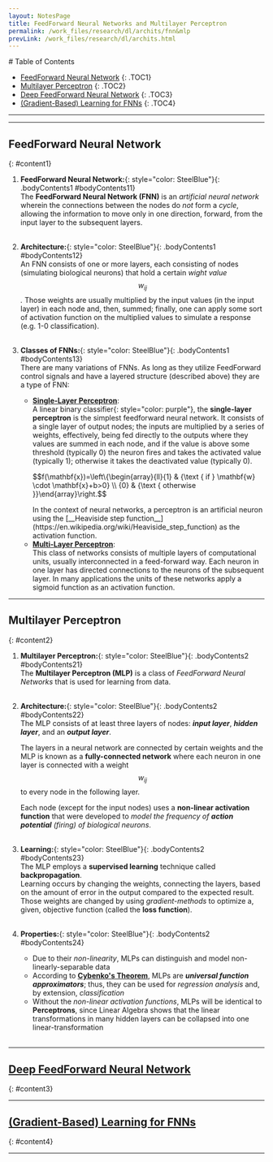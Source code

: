 ```yaml
---
layout: NotesPage
title: FeedForward Neural Networks and Multilayer Perceptron
permalink: /work_files/research/dl/archits/fnn&mlp
prevLink: /work_files/research/dl/archits.html
---
```


<div markdown="1" class = "TOC">
# Table of Contents

  * [FeedForward Neural Network](#content1)
  {: .TOC1}
  * [Multilayer Perceptron](#content2)
  {: .TOC2}
  * [Deep FeedForward Neural Network](#content3)
  {: .TOC3}
  * [(Gradient-Based) Learning for FNNs](#content4)
  {: .TOC4}
</div>

***
***

## FeedForward Neural Network
{: #content1}

1. **FeedForward Neural Network:**{: style="color: SteelBlue"}{: .bodyContents1 #bodyContents11}  
    The __FeedForward Neural Network (FNN)__ is an _artificial neural network_ wherein the connections between the nodes do _not_ form a _cycle_, allowing the information to move only in one direction, forward, from the input layer to the subsequent layers.  
    <br>

2. **Architecture:**{: style="color: SteelBlue"}{: .bodyContents1 #bodyContents12}    
    An FNN consists of one or more layers, each consisting of nodes (simulating biological neurons) that hold a certain _wight value $$w_{ij}$$._ Those weights are usually multiplied by the input values (in the input layer) in each node and, then, summed; finally, one can apply some sort of activation function on the multiplied values to simulate a response (e.g. 1-0 classification).  
    <br>

3. **Classes of FNNs:**{: style="color: SteelBlue"}{: .bodyContents1 #bodyContents13}    
    There are many variations of FNNs. As long as they utilize FeedForward control signals and have a layered structure (described above) they are a type of FNN:  
    * [__Single-Layer Perceptron__](http://localhost:8889/work_files/research/ml/1_2):  
        A <span>linear binary classifier</span>{: style="color: purple"}, the __single-layer perceptron__ is the simplest feedforward neural network. It consists of a single layer of output nodes; the inputs are multiplied by a series of weights, effectively, being fed directly to the outputs where they values are summed in each node, and if the value is above some threshold (typically 0) the neuron fires and takes the activated value (typically 1); otherwise it takes the deactivated value (typically 0).  
        <p>$$f(\mathbf{x})=\left\{\begin{array}{ll}{1} & {\text { if } \mathbf{w} \cdot \mathbf{x}+b>0} \\ {0} & {\text { otherwise }}\end{array}\right.$$</p>  
        In the context of neural networks, a perceptron is an artificial neuron using the [__Heaviside step function__](https://en.wikipedia.org/wiki/Heaviside_step_function) as the activation function.   
    * [__Multi-Layer Perceptron__](#content2):  
        This class of networks consists of multiple layers of computational units, usually interconnected in a feed-forward way. Each neuron in one layer has directed connections to the neurons of the subsequent layer. In many applications the units of these networks apply a sigmoid function as an activation function.  
        

<!-- 4. **Asynchronous:**{: style="color: SteelBlue"}{: .bodyContents1 #bodyContents14}  
5. **Asynchronous:**{: style="color: SteelBlue"}{: .bodyContents1 #bodyContents15}  
6. **Asynchronous:**{: style="color: SteelBlue"}{: .bodyContents1 #bodyContents16}  
7. **Asynchronous:**{: style="color: SteelBlue"}{: .bodyContents1 #bodyContents17}  
8. **Asynchronous:**{: style="color: SteelBlue"}{: .bodyContents1 #bodyContents18} -->  

***

## Multilayer Perceptron
{: #content2}

1. **Multilayer Perceptron:**{: style="color: SteelBlue"}{: .bodyContents2 #bodyContents21}  
    The __Multilayer Perceptron (MLP)__ is a class of _FeedForward Neural Networks_ that is used for learning from data.  
    <br>

2. **Architecture:**{: style="color: SteelBlue"}{: .bodyContents2 #bodyContents22}    
    The MLP consists of at least three layers of nodes: *__input layer__*, *__hidden layer__*, and an *__output layer__*.  

    The layers in a neural network are connected by certain weights and the MLP is known as a __fully-connected network__ where each neuron in one layer is connected with a weight $$w_{ij}$$ to every node in the following layer.  
    
    Each node (except for the input nodes) uses a __non-linear activation function__ that were developed to _model the frequency of **action potential** (firing) of biological neurons_.  
    <br>

3. **Learning:**{: style="color: SteelBlue"}{: .bodyContents2 #bodyContents23}    
    The MLP employs a __supervised learning__ technique called __backpropagation__.  
    Learning occurs by changing the weights, connecting the layers, based on the amount of error in the output compared to the expected result. Those weights are changed by using _gradient-methods_ to optimize a, given, objective function (called the __loss function__).  
    <br>

4. **Properties:**{: style="color: SteelBlue"}{: .bodyContents2 #bodyContents24}  
    * Due to their _non-linearity_, MLPs can distinguish and model non-linearly-separable data    
    * According to [__Cybenko's Theorem__](https://pdfs.semanticscholar.org/05ce/b32839c26c8d2cb38d5529cf7720a68c3fab.pdf), MLPs are *__universal function approximators__*; thus, they can be used for _regression analysis_ and, by extension, _classification_  
    * Without the _non-linear activation functions_, MLPs will be identical to __Perceptrons__, since Linear Algebra shows that the linear transformations in many hidden layers can be collapsed into one linear-transformation  
    <br>

<!-- 5. **Asynchronous:**{: style="color: SteelBlue"}{: .bodyContents2 #bodyContents25}  

6. **Asynchronous:**{: style="color: SteelBlue"}{: .bodyContents2 #bodyContents26}  

7. **Asynchronous:**{: style="color: SteelBlue"}{: .bodyContents2 #bodyContents27}  

8. **Asynchronous:**{: style="color: SteelBlue"}{: .bodyContents2 #bodyContents28} -->  

***

## [Deep FeedForward Neural Network](/work_files/research/dl/theory/dl_book_pt2#content1)
{: #content3}

***

## [(Gradient-Based) Learning for FNNs](/work_files/research/dl/theory/dl_book_pt2#content2)
{: #content4}

***

<!-- ## [Activation Functions for FNNs](/work_files/research/dl/theory/dl_book_pt2#content2)
{: #content4} -->
